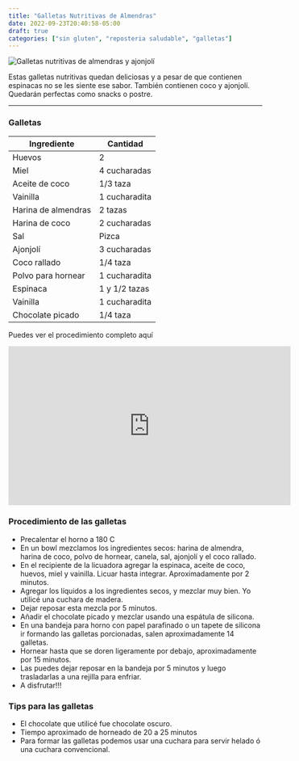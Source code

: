 ```yaml
---
title: "Galletas Nutritivas de Almendras"
date: 2022-09-23T20:40:58-05:00
draft: true
categories: ["sin gluten", "reposteria saludable", "galletas"]
---
```

![Galletas nutritivas de almendras y ajonjolí](../../images/galletas_nutritivas_almendras.jpg)

Estas galletas nutritivas quedan deliciosas y a pesar de que contienen espinacas no se les siente ese sabor. También contienen coco y ajonjolí. Quedarán perfectas como snacks o postre.
___
### Galletas 

| Ingrediente | Cantidad |
| ----------- | ----------- |
| Huevos | 2 |
| Miel | 4 cucharadas |
| Aceite de coco | 1/3 taza |
| Vainilla | 1 cucharadita | 
| Harina de almendras | 2 tazas |
| Harina de  coco| 2 cucharadas |
| Sal | Pizca |
| Ajonjolí | 3 cucharadas |
| Coco rallado | 1/4 taza |
| Polvo para hornear | 1 cucharadita |
| Espinaca | 1 y 1/2 tazas |
| Vainilla | 1 cucharadita |
| Chocolate picado | 1/4 taza |

Puedes ver el procedimiento completo aquí
<iframe width="560" height="315" src="https://www.youtube.com/embed/Wjds7ReunDM" title="YouTube video player" frameborder="0" allow="accelerometer; autoplay; clipboard-write; encrypted-media; gyroscope; picture-in-picture" allowfullscreen></iframe>

### Procedimiento de las galletas
- Precalentar el horno a 180 C
- En un bowl mezclamos los ingredientes secos: harina de almendra, harina de coco, polvo de hornear, canela, sal, ajonjolí y el coco rallado.
- En el recipiente de la licuadora agregar la espinaca, aceite de coco, huevos, miel y vainilla. Licuar hasta integrar. Aproximadamente por 2 minutos.
- Agregar los líquidos a los ingredientes secos, y mezclar muy bien. Yo utilicé una cuchara de madera.
- Dejar reposar esta mezcla por 5 minutos.
- Añadir el chocolate picado y mezclar usando una espátula de silicona.
- En una bandeja para horno con papel parafinado o un tapete de silicona ir formando las galletas porcionadas, salen aproximadamente 14 galletas.
- Hornear hasta que se doren ligeramente por debajo, aproximadamente por 15 minutos.
- Las puedes dejar reposar en la bandeja por 5 minutos y luego trasladarlas a una rejilla para enfriar.
- A disfrutar!!!


### Tips para las galletas
- El chocolate que utilicé fue chocolate oscuro.
- Tiempo aproximado de horneado de 20 a 25 minutos
- Para formar las galletas podemos usar una cuchara para servir helado ó una cuchara convencional.   
